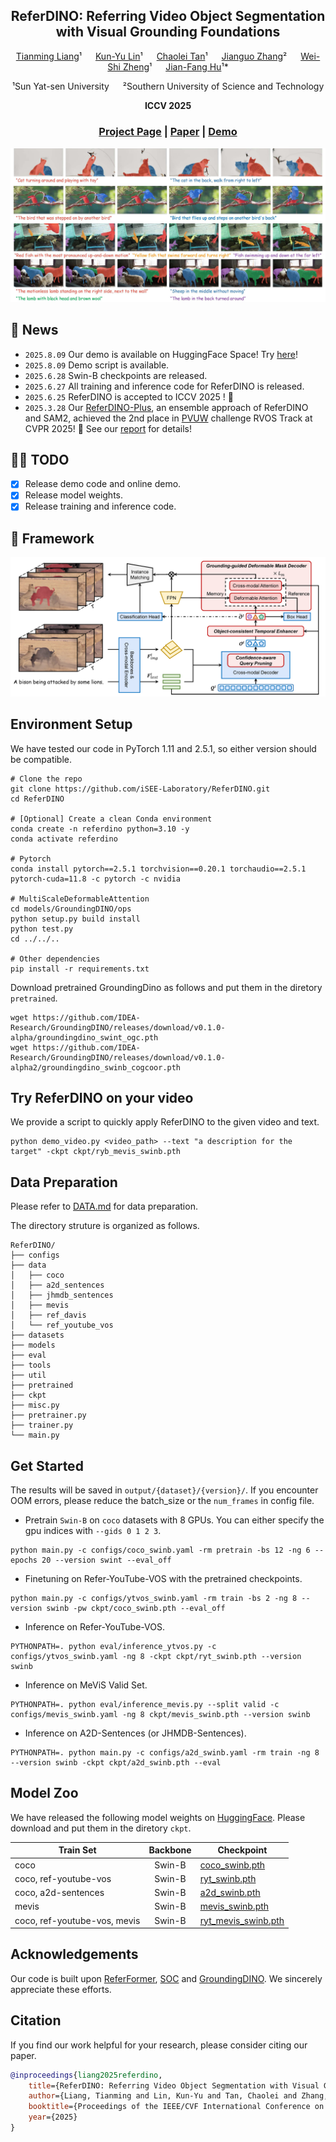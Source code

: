 <div align="center">

<h2>ReferDINO: Referring Video Object Segmentation with Visual Grounding Foundations</h2>

[Tianming Liang](https://tmliang.github.io/)¹  &emsp;
[Kun-Yu Lin](https://kunyulin.github.io/)¹  &emsp;
[Chaolei Tan](https://chaoleitan.github.io/)¹  &emsp;
[Jianguo Zhang](https://faculty.sustech.edu.cn/zhangjg/en/)² &emsp;
[Wei-Shi Zheng](https://www.isee-ai.cn/~zhwshi/)¹  &emsp;
[Jian-Fang Hu](https://isee-ai.cn/~hujianfang/)¹*

¹Sun Yat-sen University &emsp;
²Southern University of Science and Technology

**ICCV 2025**

<h3 align="center">
  <a href="https://isee-laboratory.github.io/ReferDINO/" target='_blank'>Project Page</a> |
  <a href="https://arxiv.org/abs/2501.14607" target='_blank'>Paper</a> |
  <a href="https://huggingface.co/spaces/liangtm/referdino" target='_blank'>Demo</a>
</h3>

</div>

![visual](assets/visual.jpg)

## 📢 News
* `2025.8.09` Our demo is available on HuggingFace Space! Try [here](https://huggingface.co/spaces/liangtm/referdino)! 
* `2025.8.09` Demo script is available.
* `2025.6.28` Swin-B checkpoints are released.
* `2025.6.27` All training and inference code for ReferDINO is released.
* `2025.6.25` ReferDINO is accepted to ICCV 2025 ! 🎉 
* `2025.3.28` Our [ReferDINO-Plus](https://github.com/iSEE-Laboratory/ReferDINO-Plus), an ensemble approach of ReferDINO and SAM2, 
achieved the 2nd place in [PVUW](https://pvuw.github.io/) challenge RVOS Track at CVPR 2025! 🎉 See our [report](https://arxiv.org/pdf/2503.23509) for details!

## 👨‍💻 TODO
- [X] Release demo code and online demo.
- [X] Release model weights.
- [X] Release training and inference code.

## 🔎 Framework
![model](assets/model.png)

## Environment Setup
We have tested our code in PyTorch 1.11 and 2.5.1, so either version should be compatible.

```
# Clone the repo
git clone https://github.com/iSEE-Laboratory/ReferDINO.git
cd ReferDINO

# [Optional] Create a clean Conda environment
conda create -n referdino python=3.10 -y
conda activate referdino

# Pytorch
conda install pytorch==2.5.1 torchvision==0.20.1 torchaudio==2.5.1  pytorch-cuda=11.8 -c pytorch -c nvidia

# MultiScaleDeformableAttention
cd models/GroundingDINO/ops
python setup.py build install
python test.py
cd ../../..

# Other dependencies
pip install -r requirements.txt 
```

Download pretrained GroundingDino as follows and put them in the diretory `pretrained`.
```
wget https://github.com/IDEA-Research/GroundingDINO/releases/download/v0.1.0-alpha/groundingdino_swint_ogc.pth
wget https://github.com/IDEA-Research/GroundingDINO/releases/download/v0.1.0-alpha2/groundingdino_swinb_cogcoor.pth
```

## Try ReferDINO on your video
We provide a script to quickly apply ReferDINO to the given video and text.

```
python demo_video.py <video_path> --text "a description for the target" -ckpt ckpt/ryb_mevis_swinb.pth
```

## Data Preparation
Please refer to [DATA.md](assets/DATA.md) for data preparation.

The directory struture is organized as follows.

```
ReferDINO/
├── configs
├── data
│   ├── coco
│   ├── a2d_sentences
│   ├── jhmdb_sentences
│   ├── mevis
│   ├── ref_davis
│   └── ref_youtube_vos
├── datasets
├── models
├── eval
├── tools
├── util
├── pretrained
├── ckpt
├── misc.py
├── pretrainer.py
├── trainer.py
└── main.py
```

## Get Started
The results will be saved in `output/{dataset}/{version}/`. If you encounter OOM errors, please reduce the batch_size or the `num_frames` in config file.

* Pretrain `Swin-B` on `coco` datasets with 8 GPUs. You can either specify the gpu indices with `--gids 0 1 2 3`. 

```
python main.py -c configs/coco_swinb.yaml -rm pretrain -bs 12 -ng 6 --epochs 20 --version swint --eval_off
```

* Finetuning on Refer-YouTube-VOS with the pretrained checkpoints.
```
python main.py -c configs/ytvos_swinb.yaml -rm train -bs 2 -ng 8 --version swinb -pw ckpt/coco_swinb.pth --eval_off
```

* Inference on Refer-YouTube-VOS.
```
PYTHONPATH=. python eval/inference_ytvos.py -c configs/ytvos_swinb.yaml -ng 8 -ckpt ckpt/ryt_swinb.pth --version swinb
```

* Inference on MeViS Valid Set.
```
PYTHONPATH=. python eval/inference_mevis.py --split valid -c configs/mevis_swinb.yaml -ng 8 ckpt/mevis_swinb.pth --version swinb
```

* Inference on A2D-Sentences (or JHMDB-Sentences).
```
PYTHONPATH=. python main.py -c configs/a2d_swinb.yaml -rm train -ng 8 --version swinb -ckpt ckpt/a2d_swinb.pth --eval
```

## Model Zoo
We have released the following model weights on [HuggingFace](https://huggingface.co/liangtm/referdino/tree/main). Please download and put them in the diretory `ckpt`.

| Train Set             |   Backbone    | Checkpoint                                                                          |
|-----------------------|:-------------:|-------------------------------------------------------------------------------------|
| coco                  |    Swin-B     | [coco_swinb.pth](https://huggingface.co/liangtm/referdino/blob/main/coco_swinb.pth) |
| coco, ref-youtube-vos |    Swin-B     | [ryt_swinb.pth](https://huggingface.co/liangtm/referdino/blob/main/ryt_swinb.pth)   |
| coco, a2d-sentences   |    Swin-B     | [a2d_swinb.pth](https://huggingface.co/liangtm/referdino/blob/main/a2d_swinb.pth)   |
| mevis                 |    Swin-B     | [mevis_swinb.pth](https://huggingface.co/liangtm/referdino/blob/main/mevis_swinb.pth) |
| coco, ref-youtube-vos, mevis |    Swin-B     | [ryt_mevis_swinb.pth](https://huggingface.co/liangtm/referdino/blob/main/ryt_mevis_swinb.pth) |

## Acknowledgements
Our code is built upon [ReferFormer](https://github.com/wjn922/ReferFormer), [SOC](https://github.com/RobertLuo1/NeurIPS2023_SOC) and [GroundingDINO](https://github.com/IDEA-Research/GroundingDINO). We sincerely appreciate these efforts.

## Citation
If you find our work helpful for your research, please consider citing our paper.
```bibtex
@inproceedings{liang2025referdino,
    title={ReferDINO: Referring Video Object Segmentation with Visual Grounding Foundations},
    author={Liang, Tianming and Lin, Kun-Yu and Tan, Chaolei and Zhang, Jianguo and Zheng, Wei-Shi and Hu, Jian-Fang},
    booktitle={Proceedings of the IEEE/CVF International Conference on Computer Vision},
    year={2025}
}
```
